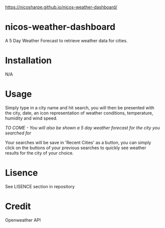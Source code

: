 https://nicosharpe.github.io/nicos-weather-dashboard/

# nicos-weather-dashboard

A 5 Day Weather Forecast to retrieve weather data for cities.


# Installation

N/A


# Usage

Simply type in a city name and hit search, you will then be presented with the city, date, an icon representation of weather conditions,  temperature, humidity and wind speed.

*TO COME - You will also be shown a 5 day weather forecast for the city you searched for*

Your searches will be save in 'Recent Cities' as a button, you can simply click on the buttons of your previous searches to quickly see weather results for the city of your choice.


# Lisence

See LISENCE section in repository

# Credit

Openweather API